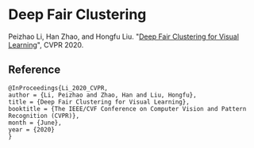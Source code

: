 # Deep Fair Clustering

Peizhao Li, Han Zhao, and Hongfu Liu. "[Deep Fair Clustering for Visual Learning](https://openaccess.thecvf.com/content_CVPR_2020/html/Li_Deep_Fair_Clustering_for_Visual_Learning_CVPR_2020_paper.html)", CVPR 2020.

## Reference
    @InProceedings{Li_2020_CVPR,
    author = {Li, Peizhao and Zhao, Han and Liu, Hongfu},
    title = {Deep Fair Clustering for Visual Learning},
    booktitle = {The IEEE/CVF Conference on Computer Vision and Pattern Recognition (CVPR)},
    month = {June},
    year = {2020}
    }